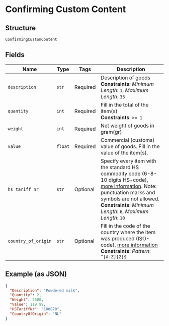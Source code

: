 
# Confirming Custom Content

## Structure

`ConfirmingCustomContent`

## Fields

| Name | Type | Tags | Description |
|  --- | --- | --- | --- |
| `description` | `str` | Required | Description of goods<br>**Constraints**: *Minimum Length*: `1`, *Maximum Length*: `35` |
| `quantity` | `int` | Required | Fill in the total of the item(s)<br>**Constraints**: `>= 1` |
| `weight` | `int` | Required | Net weight of goods in gram(gr) |
| `value` | `float` | Required | Commercial (customs) value of goods. Fill in the value of the item(s). |
| `hs_tariff_nr` | `str` | Optional | Specify every item with the standard HS commodity code (6-8-10 digits HS-code), [more information](https://tarief.douane.nl/arctictariff-public-web/#!/home). Note: punctuation marks and symbols are not allowed.<br>**Constraints**: *Minimum Length*: `6`, *Maximum Length*: `10` |
| `country_of_origin` | `str` | Optional | Fill in the code of the country where the item was produced (ISO-code), [more information](https://www.iso.org/home.html)<br>**Constraints**: *Pattern*: `^[A-Z]{2}$` |

## Example (as JSON)

```json
{
  "Description": "Powdered milk",
  "Quantity": 2,
  "Weight": 2600,
  "Value": 119.99,
  "HSTariffNr": "100878",
  "CountryOfOrigin": "NL"
}
```

